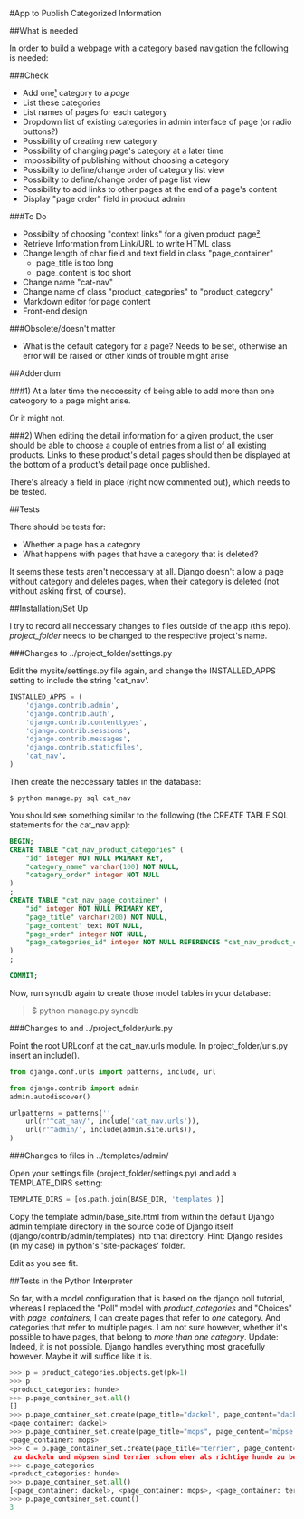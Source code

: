 #App to Publish Categorized Information

##What is needed

In order to build a webpage with a category based navigation the following is needed:

###Check

* Add one[&sup1;](#1) category to a _page_
* List these categories
* List names of pages for each category
* Dropdown list of existing categories in admin interface of page (or radio buttons?)
* Possibility of creating new category
* Possibility of changing page's category at a later time
* Impossibility of publishing without choosing a category
* Possibilty to define/change order of category list view
* Possibilty to define/change order of page list view
* Possibility to add links to other pages at the end of a page's content
* Display "page order" field in product admin

###To Do

* Possibilty of choosing "context links" for a given product page[&sup2;](#2)
* Retrieve Information from Link/URL to write HTML class
* Change length of char field and text field in class "page_container"
  * page_title is too long
  * page_content is too short
* Change name "cat-nav"
* Change name of class "product_categories" to "product_category"
* Markdown editor for page content
* Front-end design

###Obsolete/doesn't matter

* What is the default category for a page? Needs to be set, otherwise an error will be raised or other kinds of trouble might arise

##Addendum

###<a name="1"></a>1)
At a later time the neccessity of being able to add more than one cateogory to a page might arise.

Or it might not.

###<a name="2"></a>2)
When editing the detail information for a given product, the user should be able to choose a couple of entries from a list of all existing products. Links to these product's detail pages should then be displayed at the bottom of a product's detail page once published.

There's already a field in place (right now commented out), which needs to be tested.

##Tests

There should be tests for:

* Whether a page has a category
* What happens with pages that have a category that is deleted?

It seems these tests aren't neccessary at all. Django doesn't allow a page without category and deletes pages, when their category is deleted (not without asking first, of course).

##Installation/Set Up

I try to record all neccessary changes to files outside of the app (this repo). _project_folder_ needs to be changed to the respective project's name.

###Changes to ../project_folder/settings.py

Edit the mysite/settings.py file again, and change the INSTALLED_APPS setting to include the string 'cat_nav'. 

```python
INSTALLED_APPS = (
    'django.contrib.admin',
    'django.contrib.auth',
    'django.contrib.contenttypes',
    'django.contrib.sessions',
    'django.contrib.messages',
    'django.contrib.staticfiles',
    'cat_nav',
)
```

Then create the neccessary tables in the database:

`$ python manage.py sql cat_nav`

You should see something similar to the following (the CREATE TABLE SQL statements for the cat_nav app):

```sql
BEGIN;
CREATE TABLE "cat_nav_product_categories" (
    "id" integer NOT NULL PRIMARY KEY,
    "category_name" varchar(100) NOT NULL,
    "category_order" integer NOT NULL
)
;
CREATE TABLE "cat_nav_page_container" (
    "id" integer NOT NULL PRIMARY KEY,
    "page_title" varchar(200) NOT NULL,
    "page_content" text NOT NULL,
    "page_order" integer NOT NULL,
    "page_categories_id" integer NOT NULL REFERENCES "cat_nav_product_categories" ("id")
)
;

COMMIT;
```

Now, run syncdb again to create those model tables in your database:

> $ python manage.py syncdb

###Changes to and ../project_folder/urls.py

Point the root URLconf at the cat_nav.urls module. In project_folder/urls.py insert an include().

```python
from django.conf.urls import patterns, include, url

from django.contrib import admin
admin.autodiscover()

urlpatterns = patterns('',
    url(r'^cat_nav/', include('cat_nav.urls')),
    url(r'^admin/', include(admin.site.urls)),
)
```


###Changes to files in ../templates/admin/

Open your settings file (project_folder/settings.py) and add a TEMPLATE_DIRS setting:

```python
TEMPLATE_DIRS = [os.path.join(BASE_DIR, 'templates')]
```

Copy the template admin/base_site.html from within the default Django admin template directory in the source code of Django itself (django/contrib/admin/templates) into that directory.
Hint: Django resides (in my case) in python's 'site-packages' folder.

Edit as you see fit.

##Tests in the Python Interpreter

So far, with a model configuration that is based on the django poll tutorial, whereas I replaced the "Poll" model with _product_categories_ and "Choices" with _page_containers_, I can create pages that refer to _one_ category. And categories that refer to multiple pages. I am not sure however, whether it's possible to have pages, that belong to _more than one category_.
Update: Indeed, it is not possible. Django handles everything most gracefully however. Maybe it will suffice like it is.

```python
>>> p = product_categories.objects.get(pk=1)
>>> p
<product_categories: hunde>
>>> p.page_container_set.all()
[]
>>> p.page_container_set.create(page_title="dackel", page_content="dackel sind klein und lang.")
<page_container: dackel>
>>> p.page_container_set.create(page_title="mops", page_content="möpse sind klein, kurz und haben eine flache schnauze.")
<page_container: mops>
>>> c = p.page_container_set.create(page_title="terrier", page_content="im gegensatz
 zu dackeln und möpsen sind terrier schon eher als richtige hunde zu bezeichnen.")
>>> c.page_categories
<product_categories: hunde>
>>> p.page_container_set.all()
[<page_container: dackel>, <page_container: mops>, <page_container: terrier>]
>>> p.page_container_set.count()
3
```
